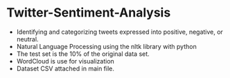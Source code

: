 # Twitter-Sentiment-Analysis
* Identifying and categorizing tweets expressed into positive, negative, or neutral.
*  Natural Language Processing using the nltk library with python
*  The test set is the 10% of the original data set.
*  WordCloud is use for visualization 
*  Dataset CSV attached in main file.

